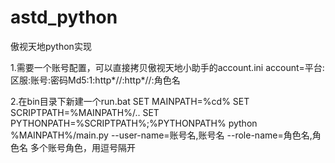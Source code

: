 # astd_python
傲视天地python实现

1.需要一个账号配置，可以直接拷贝傲视天地小助手的account.ini
account=平台:区服:账号:密码Md5:1:http*//:http*//:角色名

2.在bin目录下新建一个run.bat
SET MAINPATH=%cd%
SET SCRIPTPATH=%MAINPATH%/..
SET PYTHONPATH=%SCRIPTPATH%;%PYTHONPATH%
python %MAINPATH%/main.py --user-name=账号名,账号名 --role-name=角色名,角色名
多个账号角色，用逗号隔开
